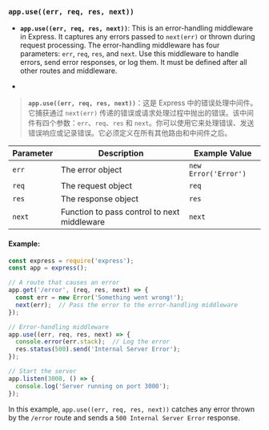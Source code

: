 ### `app.use((err, req, res, next))`

- **`app.use((err, req, res, next))`**: This is an error-handling middleware in Express. It captures any errors passed to `next(err)` or thrown during request processing. The error-handling middleware has four parameters: `err`, `req`, `res`, and `next`. Use this middleware to handle errors, send error responses, or log them. It must be defined after all other routes and middleware.

- <audio src="C:\Users\10691\Downloads\__`app.use((err.mp3"></audio>

> **`app.use((err, req, res, next))`**：这是 Express 中的错误处理中间件。它捕获通过 `next(err)` 传递的错误或请求处理过程中抛出的错误。该中间件有四个参数：`err`、`req`、`res` 和 `next`。你可以使用它来处理错误、发送错误响应或记录错误。它必须定义在所有其他路由和中间件之后。
>
> <audio src="C:\Users\10691\Downloads\`app.use((err, .mp3"></audio>

| Parameter | Description                                 | Example Value        |
| --------- | ------------------------------------------- | -------------------- |
| `err`     | The error object                            | `new Error('Error')` |
| `req`     | The request object                          | `req`                |
| `res`     | The response object                         | `res`                |
| `next`    | Function to pass control to next middleware | `next`               |

#### Example:

<audio src="C:\Users\10691\Downloads\错误处理中间件是专门用来捕获和.mp3"></audio>

```js
const express = require('express');
const app = express();

// A route that causes an error
app.get('/error', (req, res, next) => {
  const err = new Error('Something went wrong!');
  next(err);  // Pass the error to the error-handling middleware
});

// Error-handling middleware
app.use((err, req, res, next) => {
  console.error(err.stack);  // Log the error
  res.status(500).send('Internal Server Error');
});

// Start the server
app.listen(3000, () => {
  console.log('Server running on port 3000');
});
```

In this example, `app.use((err, req, res, next))` catches any error thrown by the `/error` route and sends a `500 Internal Server Error` response.